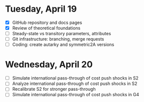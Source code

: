 # Tuesday, April 19

- [x] GitHub repository and docs pages
- [x] Review of theoretical foundations
- [ ] Steady-state vs transitory parameters, attributes
- [ ] Git infrastructure: branching, merge requests
- [ ] Coding: create autarky and symmetric2A versions

# Wednesday, April 20
- [ ] Simulate international pass-through of cost push shocks in S2
- [ ] Analyze international pass-through of cost push shocks in S2
- [ ] Recalibrate S2 for stronger pass-through
- [ ] Simulate international pass-through of cost push shocks in G4
